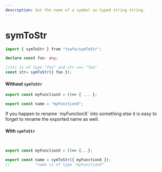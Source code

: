 ```yaml
---
description: Get the name of a symbol as typed string string.
---
```


# symToStr

```typescript
import { symToStr } from "tsafe/symToStr";

declare const foo: any;

//str is of type "foo" and str === "foo"
const str= symToStr({ foo });
```

#### Without `symToStr`

```typescript
export const myFunctionX = ()=> { ... };

export const name = "myFunctionX";
```

If you happen to rename \`myFunctionX\` into something else it is easy to forget to rename the exported name as well.

#### With `symToStr`

```typescript


export const myFunctionX = ()=> {...};

export const name = symToStr({ myFunctionX });
//           ^name is of type "myFunctionX"
```

